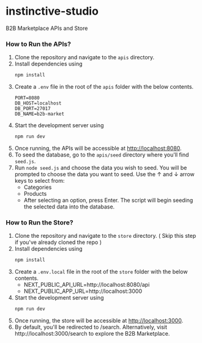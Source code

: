 # instinctive-studio
B2B Marketplace APIs and Store

### How to Run the APIs?

1. Clone the repository and navigate to the `apis` directory.
2. Install dependencies using 
    ```bash 
    npm install 
    ```
3. Create a `.env` file in the root of the `apis` folder with the below contents.
    ```env
    PORT=8080
    DB_HOST=localhost
    DB_PORT=27017
    DB_NAME=b2b-market
    ```
4. Start the development server using 
    ``` bash
    npm run dev
    ```
5. Once running, the APIs will be accessible at [http://localhost:8080](http://localhost:8080).
6. To seed the database, go to the `apis/seed` directory where you'll find `seed.js`.
7. Run `node seed.js` and choose the data you wish to seed. You will be prompted to choose the data you want to seed. Use the ↑ and ↓ arrow keys to select from:
    - Categories
    - Products
    - After selecting an option, press Enter. The script will begin seeding the selected data into the database.

### How to Run the Store?

1. Clone the repository and navigate to the `store` directory. ( Skip this step if you've already cloned the repo )
2. Install dependencies using
    ```bash
    npm install
    ```
3. Create a `.env.local` file in the root of the `store` folder with the below contents.
    - NEXT_PUBLIC_API_URL=http://localhost:8080/api
    - NEXT_PUBLIC_APP_URL=http://localhost:3000
4. Start the development server using 
    ``` bash
    npm run dev
    ```
5. Once running, the store will be accessible at [http://localhost:3000](http://localhost:3000).
6. By default, you'll be redirected to /search. Alternatively, visit http://localhost:3000/search to explore the B2B Marketplace.
